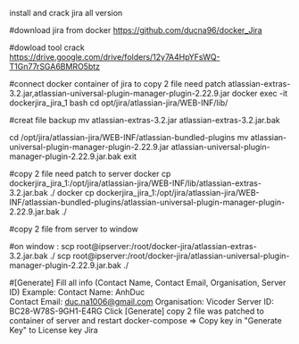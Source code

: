 install and crack jira all version

#download jira from docker
https://github.com/ducna96/docker_Jira

#dowload tool crack
https://drive.google.com/drive/folders/12y7A4HpYFsWQ-T1Gn77rSGA6BMRO5btz

#connect docker container of jira to copy 2 file need patch atlassian-extras-3.2.jar,atlassian-universal-plugin-manager-plugin-2.22.9.jar
docker exec -it dockerjira_jira_1 bash
cd  opt/jira/atlassian-jira/WEB-INF/lib/

#creat file backup 
mv atlassian-extras-3.2.jar atlassian-extras-3.2.jar.bak

cd /opt/jira/atlassian-jira/WEB-INF/atlassian-bundled-plugins
mv  atlassian-universal-plugin-manager-plugin-2.22.9.jar atlassian-universal-plugin-manager-plugin-2.22.9.jar.bak
exit

#copy 2 file need patch to server
docker cp dockerjira_jira_1:/opt/jira/atlassian-jira/WEB-INF/lib/atlassian-extras-3.2.jar.bak ./
docker cp  dockerjira_jira_1:/opt/jira/atlassian-jira/WEB-INF/atlassian-bundled-plugins/atlassian-universal-plugin-manager-plugin-2.22.9.jar.bak ./

#copy 2 file from server to window

#on window : 
scp root@ipserver:/root/docker-jira/atlassian-extras-3.2.jar.bak ./
scp root@ipserver:/root/docker-jira/atlassian-universal-plugin-manager-plugin-2.22.9.jar.bak ./

#[Generate] 
Fill all info (Contact Name, Contact Email, Organisation, Server ID)
Example: 
Contact Name: AnhDuc	
Contact Email: duc.na1006@gmail.com
Organisation: Vicoder
Server ID: BC28-W78S-9GH1-E4RG
Click [Generate] 
copy 2 file was patched to container of server and restart docker-compose
=> Copy key in "Generate Key" to License key Jira
